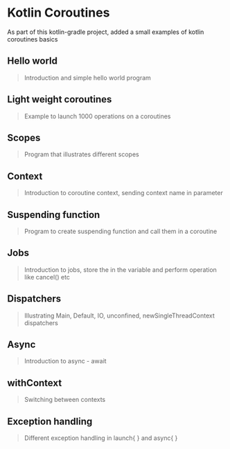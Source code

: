 # Kotlin Coroutines
As part of this kotlin-gradle project, added a small examples of kotlin coroutines basics

## Hello world
> Introduction and simple hello world program


## Light weight coroutines
> Example to launch 1000 operations on a coroutines

## Scopes
> Program that illustrates different scopes 

## Context
> Introduction to coroutine context, sending context name in parameter

## Suspending function
> Program to create suspending function and call them in a coroutine  

## Jobs
> Introduction to jobs, store the in the variable and perform operation like cancel() etc

## Dispatchers
> Illustrating Main, Default, IO, unconfined, newSingleThreadContext dispatchers

## Async
> Introduction to async - await

## withContext
> Switching between contexts

## Exception handling
> Different exception handling in launch{ } and async{ }